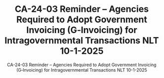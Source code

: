 ---
layout: resources-landing
title: "CA-24-03 Reminder – Agencies Required to Adopt Government Invoicing (G‐Invoicing) for Intragovernmental Transactions  NLT 10-1-2025"
subtitle: "CA-24-03 Reminder – Agencies Required to Adopt Government Invoicing (G‐Invoicing) for Intragovernmental Transactions  NLT 10-1-2025"
doc-link: ../assets/files/20240715 G-Invoicing Controller Alert.pdf
filters: controller-alert omb 2024
fiscal_year: 2024
---